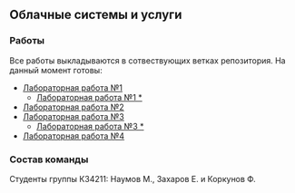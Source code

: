 ## Облачные системы и услуги
### Работы
Все работы выкладываются в сотвествующих ветках репозитория. На данный момент готовы:
* [Лабораторная работа №1](https://github.com/MikhailNv/practice-cloud-services/tree/lab-1)
  * [Лабораторная работа №1 *](https://github.com/MikhailNv/practice-cloud-services/tree/lab-1-star)
* [Лабораторная работа №2](https://github.com/MikhailNv/practice-cloud-services/tree/lab-2)
* [Лабораторная работа №3](https://github.com/MikhailNv/practice-cloud-services/tree/lab-3)
  * [Лабораторная работа №3 *](https://github.com/MikhailNv/practice-cloud-services/tree/lab-3-star)
* [Лабораторная работа №4](https://github.com/MikhailNv/practice-cloud-services/tree/lab-4)

### Состав команды
Студенты группы К34211: Наумов М., Захаров Е. и Коркунов Ф.

